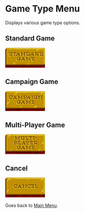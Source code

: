 # Game Type Menu

Displays various game type options.

## Standard Game

![Standard Game](./assets/standard-game/enabled.png "Standard Game")

## Campaign Game

![Campaign Game](./assets/campaign-game/enabled.png "Campaign Game")

## Multi-Player Game

![Multi-Player Game](./assets/multi-player-game/enabled.png "Multi-Player Game")

## Cancel

![Cancel](./assets/cancel/enabled.png "Cancel")

Goes back to [Main Menu](/?selectedKind=MainMenu).
